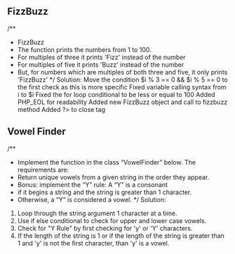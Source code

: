## FizzBuzz
/**
 * FizzBuzz
 * The function prints the numbers from 1 to 100.
 * For multiples of three it prints 'Fizz' instead of the number
 * For multiples of five it prints 'Buzz' instead of the number
 * But, for numbers which are multiples of both three and five, it only prints 'FizzBuzz'
 */
Solution:
Move the condition $i % 3 == 0 && $i % 5 == 0 to the first check as this is more specific
Fixed variable calling syntax from i to $i
Fixed the for loop conditional to be less or equal to 100
Added PHP_EOL for readability
Added new FizzBuzz object and call to fizzbuzz method
Added ?> to close tag

## Vowel Finder
/**
 * Implement the function in the class “VowelFinder” below. The requirements are:
 * Return unique vowels from a given string in the order they appear.
 * Bonus: implement the “Y” rule: A “Y” is a consonant 
 * if it begins a string and the string is greater than 1 character. 
 * Otherwise, a “Y” is considered a vowel.
 */
 Solution:
 1. Loop through the string argument 1 character at a time.
 2. Use if else conditional to check for upper and lower case vowels.
 3. Check for "Y Rule" by first checking for 'y' or 'Y' characters.
 4. If the length of the string is 1 or if the length of the string is greater than 1 and 'y' is not the first character, than 'y' is a vowel. 